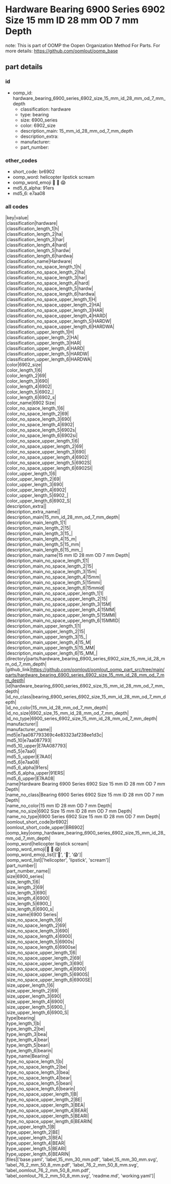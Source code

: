 # Hardware Bearing 6900 Series 6902 Size 15 mm ID 28 mm OD 7 mm Depth  

note: This is part of OOMP the Oopen Organization Method For Parts. For more details: https://github.com/oomlout/oomp_base

##  part details





### id
* oomp_id: hardware_bearing_6900_series_6902_size_15_mm_id_28_mm_od_7_mm_depth
  * classification: hardware
  * type: bearing
  * size: 6900_series
  * color: 6902_size
  * description_main: 15_mm_id_28_mm_od_7_mm_depth
  * description_extra: 
  * manufacturer: 
  * part_number: 

### other_codes
* short_code: br6902
* oomp_word: helicopter lipstick scream
* oomp_word_emoji :helicopter: :lipstick: :scream:
* md5_6_alpha: 91ers
* md5_6: e7aa08

### all codes 
|key|value|  
|classification|hardware|  
|classification_length_1|h|  
|classification_length_2|ha|  
|classification_length_3|har|  
|classification_length_4|hard|  
|classification_length_5|hardw|  
|classification_length_6|hardwa|  
|classification_name|Hardware|  
|classification_no_space_length_1|h|  
|classification_no_space_length_2|ha|  
|classification_no_space_length_3|har|  
|classification_no_space_length_4|hard|  
|classification_no_space_length_5|hardw|  
|classification_no_space_length_6|hardwa|  
|classification_no_space_upper_length_1|H|  
|classification_no_space_upper_length_2|HA|  
|classification_no_space_upper_length_3|HAR|  
|classification_no_space_upper_length_4|HARD|  
|classification_no_space_upper_length_5|HARDW|  
|classification_no_space_upper_length_6|HARDWA|  
|classification_upper_length_1|H|  
|classification_upper_length_2|HA|  
|classification_upper_length_3|HAR|  
|classification_upper_length_4|HARD|  
|classification_upper_length_5|HARDW|  
|classification_upper_length_6|HARDWA|  
|color|6902_size|  
|color_length_1|6|  
|color_length_2|69|  
|color_length_3|690|  
|color_length_4|6902|  
|color_length_5|6902_|  
|color_length_6|6902_s|  
|color_name|6902 Size|  
|color_no_space_length_1|6|  
|color_no_space_length_2|69|  
|color_no_space_length_3|690|  
|color_no_space_length_4|6902|  
|color_no_space_length_5|6902s|  
|color_no_space_length_6|6902si|  
|color_no_space_upper_length_1|6|  
|color_no_space_upper_length_2|69|  
|color_no_space_upper_length_3|690|  
|color_no_space_upper_length_4|6902|  
|color_no_space_upper_length_5|6902S|  
|color_no_space_upper_length_6|6902SI|  
|color_upper_length_1|6|  
|color_upper_length_2|69|  
|color_upper_length_3|690|  
|color_upper_length_4|6902|  
|color_upper_length_5|6902_|  
|color_upper_length_6|6902_S|  
|description_extra||  
|description_extra_name||  
|description_main|15_mm_id_28_mm_od_7_mm_depth|  
|description_main_length_1|1|  
|description_main_length_2|15|  
|description_main_length_3|15_|  
|description_main_length_4|15_m|  
|description_main_length_5|15_mm|  
|description_main_length_6|15_mm_|  
|description_main_name|15 mm ID 28 mm OD 7 mm Depth|  
|description_main_no_space_length_1|1|  
|description_main_no_space_length_2|15|  
|description_main_no_space_length_3|15m|  
|description_main_no_space_length_4|15mm|  
|description_main_no_space_length_5|15mmi|  
|description_main_no_space_length_6|15mmid|  
|description_main_no_space_upper_length_1|1|  
|description_main_no_space_upper_length_2|15|  
|description_main_no_space_upper_length_3|15M|  
|description_main_no_space_upper_length_4|15MM|  
|description_main_no_space_upper_length_5|15MMI|  
|description_main_no_space_upper_length_6|15MMID|  
|description_main_upper_length_1|1|  
|description_main_upper_length_2|15|  
|description_main_upper_length_3|15_|  
|description_main_upper_length_4|15_M|  
|description_main_upper_length_5|15_MM|  
|description_main_upper_length_6|15_MM_|  
|directory|parts/hardware_bearing_6900_series_6902_size_15_mm_id_28_mm_od_7_mm_depth|  
|github_link|https://github.com/oomlout/oomlout_oomp_part_src/tree/main/parts/hardware_bearing_6900_series_6902_size_15_mm_id_28_mm_od_7_mm_depth|  
|id|hardware_bearing_6900_series_6902_size_15_mm_id_28_mm_od_7_mm_depth|  
|id_no_class|bearing_6900_series_6902_size_15_mm_id_28_mm_od_7_mm_depth|  
|id_no_color|15_mm_id_28_mm_od_7_mm_depth|  
|id_no_size|6902_size_15_mm_id_28_mm_od_7_mm_depth|  
|id_no_type|6900_series_6902_size_15_mm_id_28_mm_od_7_mm_depth|  
|manufacturer||  
|manufacturer_name||  
|md5|e7aa087793369c4e83323af238ee1d3c|  
|md5_10|e7aa087793|  
|md5_10_upper|E7AA087793|  
|md5_5|e7aa0|  
|md5_5_upper|E7AA0|  
|md5_6|e7aa08|  
|md5_6_alpha|91ers|  
|md5_6_alpha_upper|91ERS|  
|md5_6_upper|E7AA08|  
|name|Hardware Bearing 6900 Series 6902 Size 15 mm ID 28 mm OD 7 mm Depth|  
|name_no_class|Bearing 6900 Series 6902 Size 15 mm ID 28 mm OD 7 mm Depth|  
|name_no_color|15 mm ID 28 mm OD 7 mm Depth|  
|name_no_size|6902 Size 15 mm ID 28 mm OD 7 mm Depth|  
|name_no_type|6900 Series 6902 Size 15 mm ID 28 mm OD 7 mm Depth|  
|oomlout_short_code|br6902|  
|oomlout_short_code_upper|BR6902|  
|oomp_key|oomp_hardware_bearing_6900_series_6902_size_15_mm_id_28_mm_od_7_mm_depth|  
|oomp_word|helicopter lipstick scream|  
|oomp_word_emoji|:helicopter: :lipstick: :scream:|  
|oomp_word_emoji_list|[':helicopter:', ':lipstick:', ':scream:']|  
|oomp_word_list|['helicopter', 'lipstick', 'scream']|  
|part_number||  
|part_number_name||  
|size|6900_series|  
|size_length_1|6|  
|size_length_2|69|  
|size_length_3|690|  
|size_length_4|6900|  
|size_length_5|6900_|  
|size_length_6|6900_s|  
|size_name|6900 Series|  
|size_no_space_length_1|6|  
|size_no_space_length_2|69|  
|size_no_space_length_3|690|  
|size_no_space_length_4|6900|  
|size_no_space_length_5|6900s|  
|size_no_space_length_6|6900se|  
|size_no_space_upper_length_1|6|  
|size_no_space_upper_length_2|69|  
|size_no_space_upper_length_3|690|  
|size_no_space_upper_length_4|6900|  
|size_no_space_upper_length_5|6900S|  
|size_no_space_upper_length_6|6900SE|  
|size_upper_length_1|6|  
|size_upper_length_2|69|  
|size_upper_length_3|690|  
|size_upper_length_4|6900|  
|size_upper_length_5|6900_|  
|size_upper_length_6|6900_S|  
|type|bearing|  
|type_length_1|b|  
|type_length_2|be|  
|type_length_3|bea|  
|type_length_4|bear|  
|type_length_5|beari|  
|type_length_6|bearin|  
|type_name|Bearing|  
|type_no_space_length_1|b|  
|type_no_space_length_2|be|  
|type_no_space_length_3|bea|  
|type_no_space_length_4|bear|  
|type_no_space_length_5|beari|  
|type_no_space_length_6|bearin|  
|type_no_space_upper_length_1|B|  
|type_no_space_upper_length_2|BE|  
|type_no_space_upper_length_3|BEA|  
|type_no_space_upper_length_4|BEAR|  
|type_no_space_upper_length_5|BEARI|  
|type_no_space_upper_length_6|BEARIN|  
|type_upper_length_1|B|  
|type_upper_length_2|BE|  
|type_upper_length_3|BEA|  
|type_upper_length_4|BEAR|  
|type_upper_length_5|BEARI|  
|type_upper_length_6|BEARIN|  
|files|['base.yaml', 'label_15_mm_30_mm.pdf', 'label_15_mm_30_mm.svg', 'label_76_2_mm_50_8_mm.pdf', 'label_76_2_mm_50_8_mm.svg', 'label_oomlout_76_2_mm_50_8_mm.pdf', 'label_oomlout_76_2_mm_50_8_mm.svg', 'readme.md', 'working.yaml']|  
